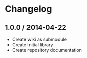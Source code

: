 # Changelog

## 1.0.0 / 2014-04-22

* Create wiki as submodule
* Create initial library
* Create repository documentation
